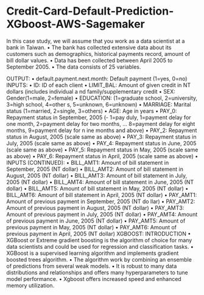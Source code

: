# Credit-Card-Default-Prediction-XGboost-AWS-Sagemaker
In this case study, we will assume that you work as a data
scientist at a bank in Taiwan.
• The bank has collected extensive data about its customers
such as demographics, historical payments record, amount of
bill dollar values.
• Data has been collected between April 2005 to September
2005.
• The data consists of 25 variables.

OUTPUT:
• default.payment.next.month: Default payment (1=yes, 0=no)
INPUTS:
• ID: ID of each client
• LIMIT_BAL: Amount of given credit in NT dollars (includes individual a
nd family/supplementary credit
• SEX: Gender(1=male, 2=female)
• EDUCATION: (1=graduate school, 2=university, 3=high school, 4=other
s, 5=unknown, 6=unknown)
• MARRIAGE: Marital status (1=married, 2=single, 3=others)
• AGE: Age in years
• PAY_0: Repayment status in September, 2005 (-
1=pay duly, 1=payment delay for one month, 2=payment delay for two
months, ... 8=payment delay for eight months, 9=payment delay for n
ine months and above)
• PAY_2: Repayment status in August, 2005 (scale same as above)
• PAY_3: Repayment status in July, 2005 (scale same as above)
• PAY_4: Repayment status in June, 2005 (scale same as above)
• PAY_5: Repayment status in May, 2005 (scale same as above)
• PAY_6: Repayment status in April, 2005 (scale same as above)
• INPUTS (CONTINUED):
• BILL_AMT1: Amount of bill statement in September, 2005 (NT dollar)
• BILL_AMT2: Amount of bill statement in August, 2005 (NT dollar)
• BILL_AMT3: Amount of bill statement in July, 2005 (NT dollar)
• BILL_AMT4: Amount of bill statement in June, 2005 (NT dollar)
• BILL_AMT5: Amount of bill statement in May, 2005 (NT dollar)
• BILL_AMT6: Amount of bill statement in April, 2005 (NT dollar)
• PAY_AMT1: Amount of previous payment in September, 2005 (NT do
llar)
• PAY_AMT2: Amount of previous payment in August, 2005 (NT dollar)
• PAY_AMT3: Amount of previous payment in July, 2005 (NT dollar)
• PAY_AMT4: Amount of previous payment in June, 2005 (NT dollar)
• PAY_AMT5: Amount of previous payment in May, 2005 (NT dollar)
• PAY_AMT6: Amount of previous payment in April, 2005 (NT dollar)
XGBOOST: INTRODUCTION
• XGBoost or Extreme gradient boosting is the
algorithm of choice for many data scientists and
could be used for regression and classification
tasks.
• XGBoost is a supervised learning algorithm and
implements gradient boosted trees algorithm.
• The algorithm work by combining an ensemble of
predictions from several weak models.
• It is robust to many data distributions and
relationships and offers many hyperparameters to
tune model performance.
• Xgboost offers increased speed and enhanced
memory utilization.
